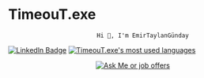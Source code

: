 # TimeouT.exe
                             Hi 👋, I'm EmirTaylanGünday
                      
                      
                      
                      
                      
                      
                      
                      
                      
                      
                      
                      
                      
                      
                      
                      
                      
                      
                      
                      
                      
                      
                      
                      
[![Linkedln Badge](https://img.shields.io/badge/LinkedIn-0077B5?style=for-the-badge&logo=linkedin&logoColor=white)](https://www.linkedin.com/in/emir-taylan-g%C3%BCnday-34182a215)
[![TimeouT.exe's most used languages](https://github-readme-stats.vercel.app/api/top-langs/?username=onur55-tr&layout=compact&hide_border=true&theme=jolly)](https://github.com/onur55-tr?tab=repositories)
<p align="center">
	<a href = "mailto:Emir-Gunday@hotmail.com">
		<img alt = "Ask Me or job offers" src = "https://img.shields.io/badge/Microsoft_Outlook-0078D4?style=for-the-badge&logo=microsoft-outlook&logoColor=white&link=mailto:Emir-Gunday@hotmail.com" />
